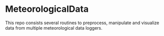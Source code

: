 # MeteorologicalData
This repo consists several routines to preprocess, manipulate and visualize data from multiple meteorological data loggers.
